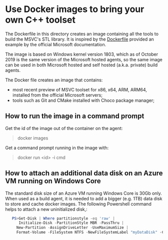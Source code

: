 # Use Docker images to bring your own C++ toolset

The Dockerfile in this directory creates an image containing all the tools to build the MSVC's STL library. It is inspired by the [Dockerfile](https://docs.microsoft.com/en-us/visualstudio/install/build-tools-container?view=vs-2019) provided an example by the official Microsoft documentation.

The image is based on Windows kernel version 1803, which as of October 2019 is the same version of the Microsoft hosted agents, so the same image can be used in both Microsoft hosted and self hosted (a.k.a. private) build agents.

The Docker file creates an image that contains:

 - most recent preview of MSVC toolset for x86, x64, ARM, ARM64, installed from the official Microsoft servers;
 - tools such as Git and CMake installed with Choco package manager;

## How to run the image in a command prompt

Get the id of the image out of the container on the agent:

 >docker images

Get a command prompt running in the image with:

 >docker run &lt;id&gt; -i cmd

## How to attach an additional data disk on an Azure VM running on Windows Core

The standard disk size of an Azure VM running Windows Core is 30Gb only.
When used as a build agent, it is needed to add a bigger (e.g. 1TB) data disk to store and cache docker images. The following Powershell command helps to attach a new uninitialized disk,:

```powershell
   PS>Get-Disk | Where partitionstyle -eq 'raw' |
      Initialize-Disk -PartitionStyle MBR -PassThru |
     New-Partition -AssignDriveLetter -UseMaximumSize |
     Format-Volume -FileSystem NTFS -NewFileSystemLabel "myDataDisk" -Confirm:$false
```
